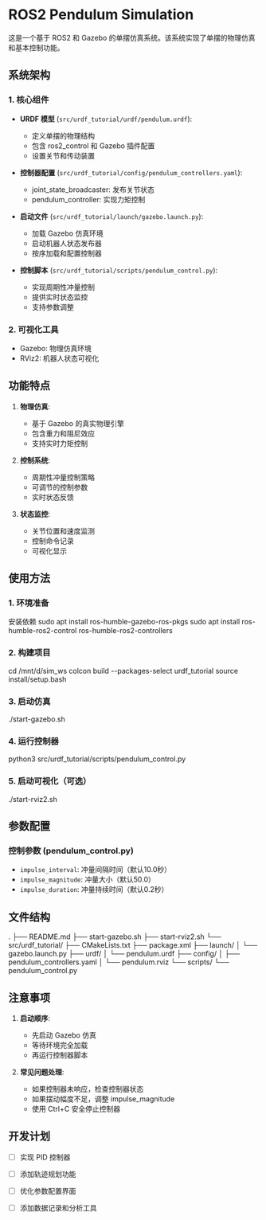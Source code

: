 # ROS2 Pendulum Simulation

这是一个基于 ROS2 和 Gazebo 的单摆仿真系统。该系统实现了单摆的物理仿真和基本控制功能。

## 系统架构

### 1. 核心组件
- **URDF 模型** (`src/urdf_tutorial/urdf/pendulum.urdf`): 
  - 定义单摆的物理结构
  - 包含 ros2_control 和 Gazebo 插件配置
  - 设置关节和传动装置

- **控制器配置** (`src/urdf_tutorial/config/pendulum_controllers.yaml`):
  - joint_state_broadcaster: 发布关节状态
  - pendulum_controller: 实现力矩控制

- **启动文件** (`src/urdf_tutorial/launch/gazebo.launch.py`):
  - 加载 Gazebo 仿真环境
  - 启动机器人状态发布器
  - 按序加载和配置控制器

- **控制脚本** (`src/urdf_tutorial/scripts/pendulum_control.py`):
  - 实现周期性冲量控制
  - 提供实时状态监控
  - 支持参数调整

### 2. 可视化工具
- Gazebo: 物理仿真环境
- RViz2: 机器人状态可视化

## 功能特点

1. **物理仿真**:
   - 基于 Gazebo 的真实物理引擎
   - 包含重力和阻尼效应
   - 支持实时力矩控制

2. **控制系统**:
   - 周期性冲量控制策略
   - 可调节的控制参数
   - 实时状态反馈

3. **状态监控**:
   - 关节位置和速度监测
   - 控制命令记录
   - 可视化显示

## 使用方法

### 1. 环境准备
安装依赖
sudo apt install ros-humble-gazebo-ros-pkgs
sudo apt install ros-humble-ros2-control ros-humble-ros2-controllers

### 2. 构建项目
cd /mnt/d/sim_ws
colcon build --packages-select urdf_tutorial
source install/setup.bash

### 3. 启动仿真
./start-gazebo.sh

### 4. 运行控制器
python3 src/urdf_tutorial/scripts/pendulum_control.py

### 5. 启动可视化（可选）
./start-rviz2.sh

## 参数配置

### 控制参数 (pendulum_control.py)
- `impulse_interval`: 冲量间隔时间（默认10.0秒）
- `impulse_magnitude`: 冲量大小（默认50.0）
- `impulse_duration`: 冲量持续时间（默认0.2秒）

## 文件结构
.
├── README.md
├── start-gazebo.sh
├── start-rviz2.sh
└── src/urdf_tutorial/
├── CMakeLists.txt
├── package.xml
├── launch/
│ └── gazebo.launch.py
├── urdf/
│ └── pendulum.urdf
├── config/
│ ├── pendulum_controllers.yaml
│ └── pendulum.rviz
└── scripts/
└── pendulum_control.py

## 注意事项

1. **启动顺序**:
   - 先启动 Gazebo 仿真
   - 等待环境完全加载
   - 再运行控制器脚本

2. **常见问题处理**:
   - 如果控制器未响应，检查控制器状态
   - 如果摆动幅度不足，调整 impulse_magnitude
   - 使用 Ctrl+C 安全停止控制器

## 开发计划

- [ ] 实现 PID 控制器
- [ ] 添加轨迹规划功能
- [ ] 优化参数配置界面
- [ ] 添加数据记录和分析工具

